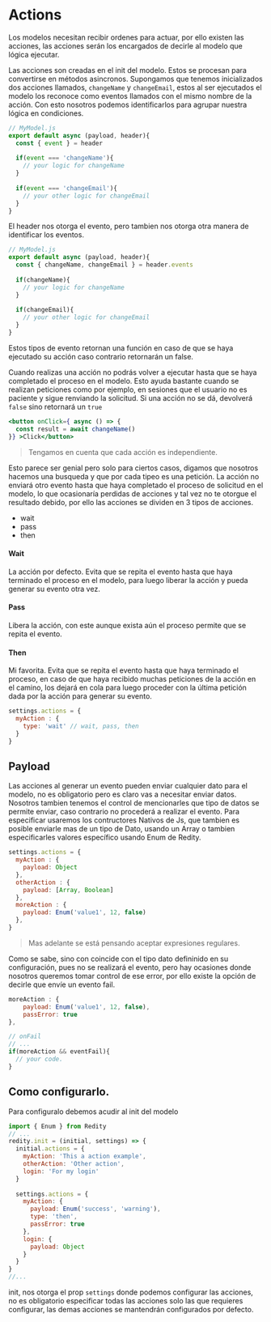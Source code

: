 Actions
=============

Los modelos necesitan recibir ordenes para actuar, por ello existen las acciones, las acciones serán los encargados de decirle al modelo que lógica ejecutar.

Las acciones son creadas en el init del modelo. Estos se procesan para convertirse en métodos asincronos.
Supongamos que tenemos inicializados dos acciones llamados, `changeName` y `changeEmail`, estos al ser ejecutados el modelo los reconoce como eventos llamados con el mismo nombre de la acción. Con esto nosotros podemos identificarlos para agrupar nuestra lógica en condiciones.

```js
// MyModel.js
export default async (payload, header){
  const { event } = header
  
  if(event === 'changeName'){
    // your logic for changeName
  }
  
  if(event === 'changeEmail'){
    // your other logic for changeEmail
  }
}
```

El header nos otorga el evento, pero tambien nos otorga otra manera de identificar los eventos.

```js
// MyModel.js
export default async (payload, header){
  const { changeName, changeEmail } = header.events
  
  if(changeName){
    // your logic for changeName
  }
  
  if(changeEmail){
    // your other logic for changeEmail
  }
}
```

Estos tipos de evento retornan una función en caso de que se haya ejecutado su acción caso contrario retornarán un false.

Cuando realizas una acción no podrás volver a ejecutar hasta que se haya completado el proceso en el modelo. Esto ayuda bastante cuando se realizan peticiones como por ejemplo, en sesiones que el usuario no es paciente y sigue renviando la solicitud. Si una acción no se dá, devolverá `false` sino retornará un `true`

```jsx
<button onClick={ async () => {
  const result = await changeName()
}} >Click</button>
```

> Tengamos en cuenta que cada acción es independiente.

Esto parece ser genial pero solo para ciertos casos, digamos que nosotros hacemos una busqueda y que por cada tipeo es una petición. La acción no enviará otro evento hasta que haya completado el proceso de solicitud en el modelo, lo que ocasionaría perdidas de acciones y tal vez no te otorgue el resultado debido, por ello las acciones se dividen en 3 tipos de acciones.

* wait
* pass
* then

#### Wait

La acción por defecto. Evita que se repita el evento hasta que haya terminado el proceso en el modelo, para luego liberar la acción y pueda generar su evento otra vez.

#### Pass

Libera la acción, con este aunque exista aún el proceso permite que se repita el evento.

#### Then

Mi favorita. Evita que se repita el evento hasta que haya terminado el proceso, en caso de que haya recibido muchas peticiones de la acción en el camino, los dejará en cola para luego proceder con la última petición dada por la acción para generar su evento.

```js
settings.actions = {
  myAction : {
    type: 'wait' // wait, pass, then
  }
}
```

## Payload

Las acciones al generar un evento pueden enviar cualquier dato para el modelo, no es obligatorio pero es claro vas a necesitar enviar datos. Nosotros tambien tenemos el control de mencionarles que tipo de datos se permite enviar, caso contrario no procederá a realizar el evento.
Para especificar usaremos los contructores Nativos de Js, que tambien es posible enviarle mas de un tipo de Dato, usando un Array o tambien especificarles valores específico usando Enum de Redity.

```js
settings.actions = {
  myAction : {
    payload: Object
  },
  otherAction : {
    payload: [Array, Boolean]
  },
  moreAction : {
    payload: Enum('value1', 12, false)
  },
}
```
> Mas adelante se está pensando aceptar expresiones regulares.

Como se sabe, sino con coincide con el tipo dato defininido en su configuración, pues no se realizará el evento, pero hay ocasiones donde nosotros queremos tomar control de ese error, por ello existe la opción de decirle que envíe un evento fail.
```js
moreAction : {
    payload: Enum('value1', 12, false),
    passError: true
},
```

```js
// onFail
// ...
if(moreAction && eventFail){
  // your code.
}
```

## Como configurarlo.

Para configuralo debemos acudir al init del modelo

```js
import { Enum } from Redity
// ...
redity.init = (initial, settings) => {
  initial.actions = {
    myAction: 'This a action example',
    otherAction: 'Other action',
    login: 'For my login'
  }
  
  settings.actions = {
    myAction: {
      payload: Enum('success', 'warning'),
      type: 'then',
      passError: true
    },
    login: {
      payload: Object
    }
  }
}
//...
```
init, nos otorga el prop `settings` donde podemos configurar las acciones, no es obligatorio especificar todas las acciones solo las que requieres configurar, las demas acciones se mantendrán configurados por defecto.

